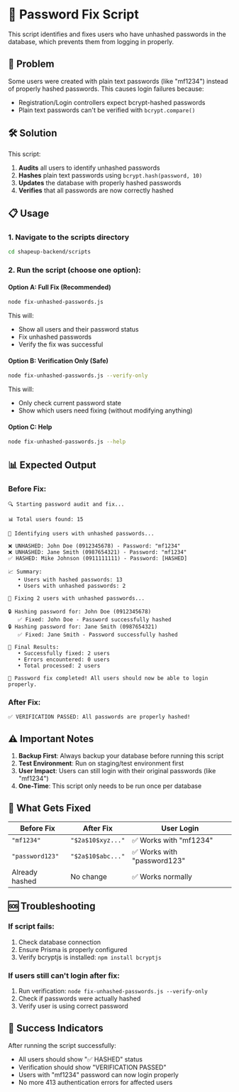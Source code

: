 # 🔐 Password Fix Script

This script identifies and fixes users who have unhashed passwords in the database, which prevents them from logging in properly.

## 🎯 Problem

Some users were created with plain text passwords (like "mf1234") instead of properly hashed passwords. This causes login failures because:

- Registration/Login controllers expect bcrypt-hashed passwords
- Plain text passwords can't be verified with `bcrypt.compare()`

## 🛠️ Solution

This script:

1. **Audits** all users to identify unhashed passwords
2. **Hashes** plain text passwords using `bcrypt.hash(password, 10)`
3. **Updates** the database with properly hashed passwords
4. **Verifies** that all passwords are now correctly hashed

## 📋 Usage

### 1. Navigate to the scripts directory

```bash
cd shapeup-backend/scripts
```

### 2. Run the script (choose one option):

#### Option A: Full Fix (Recommended)

```bash
node fix-unhashed-passwords.js
```

This will:

- Show all users and their password status
- Fix unhashed passwords
- Verify the fix was successful

#### Option B: Verification Only (Safe)

```bash
node fix-unhashed-passwords.js --verify-only
```

This will:

- Only check current password state
- Show which users need fixing (without modifying anything)

#### Option C: Help

```bash
node fix-unhashed-passwords.js --help
```

## 📊 Expected Output

### Before Fix:

```
🔍 Starting password audit and fix...

📊 Total users found: 15

🔎 Identifying users with unhashed passwords...

❌ UNHASHED: John Doe (0912345678) - Password: "mf1234"
❌ UNHASHED: Jane Smith (0987654321) - Password: "mf1234"
✅ HASHED: Mike Johnson (0911111111) - Password: [HASHED]

📈 Summary:
   • Users with hashed passwords: 13
   • Users with unhashed passwords: 2

🔧 Fixing 2 users with unhashed passwords...

🔒 Hashing password for: John Doe (0912345678)
   ✅ Fixed: John Doe - Password successfully hashed
🔒 Hashing password for: Jane Smith (0987654321)
   ✅ Fixed: Jane Smith - Password successfully hashed

🎯 Final Results:
   • Successfully fixed: 2 users
   • Errors encountered: 0 users
   • Total processed: 2 users

🎉 Password fix completed! All users should now be able to login properly.
```

### After Fix:

```
✅ VERIFICATION PASSED: All passwords are properly hashed!
```

## ⚠️ Important Notes

1. **Backup First**: Always backup your database before running this script
2. **Test Environment**: Run on staging/test environment first
3. **User Impact**: Users can still login with their original passwords (like "mf1234")
4. **One-Time**: This script only needs to be run once per database

## 🔧 What Gets Fixed

| Before Fix      | After Fix         | User Login                  |
| --------------- | ----------------- | --------------------------- |
| `"mf1234"`      | `"$2a$10$xyz..."` | ✅ Works with "mf1234"      |
| `"password123"` | `"$2a$10$abc..."` | ✅ Works with "password123" |
| Already hashed  | No change         | ✅ Works normally           |

## 🆘 Troubleshooting

### If script fails:

1. Check database connection
2. Ensure Prisma is properly configured
3. Verify bcryptjs is installed: `npm install bcryptjs`

### If users still can't login after fix:

1. Run verification: `node fix-unhashed-passwords.js --verify-only`
2. Check if passwords were actually hashed
3. Verify user is using correct password

## 🎉 Success Indicators

After running the script successfully:

- All users should show "✅ HASHED" status
- Verification should show "VERIFICATION PASSED"
- Users with "mf1234" password can now login properly
- No more 413 authentication errors for affected users
